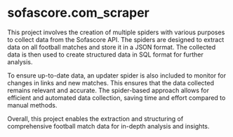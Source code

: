 # sofascore.com_scraper
This project involves the creation of multiple spiders with various purposes to collect data from the Sofascore API. The spiders are designed to extract data on all football matches and store it in a JSON format. The collected data is then used to create structured data in SQL format for further analysis. 

To ensure up-to-date data, an updater spider is also included to monitor for changes in links and new matches. This ensures that the data collected remains relevant and accurate. The spider-based approach allows for efficient and automated data collection, saving time and effort compared to manual methods. 

Overall, this project enables the extraction and structuring of comprehensive football match data for in-depth analysis and insights.
